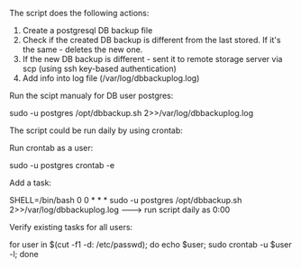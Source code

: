 The script does the following actions: 
1. Create a postgresql DB backup file
2. Check if the created DB backup is different from the last stored. If it's the same - deletes the new one.
3. If the new DB backup is different - sent it to remote storage server via scp (using ssh key-based authentication)
4. Add info into log file (/var/log/dbbackuplog.log)

Run the scipt manualy for DB user postgres:

sudo -u postgres /opt/dbbackup.sh 2>>/var/log/dbbackuplog.log 

The script could be run daily by using crontab:

Run crontab as a user:

sudo -u postgres crontab -e   

Add a task:

SHELL=/bin/bash
0 0 * * * sudo -u postgres /opt/dbbackup.sh 2>>/var/log/dbbackuplog.log     ---> run script daily as 0:00

Verify existing tasks for all users: 

for user in $(cut -f1 -d: /etc/passwd); do echo $user; sudo crontab -u $user -l; done
